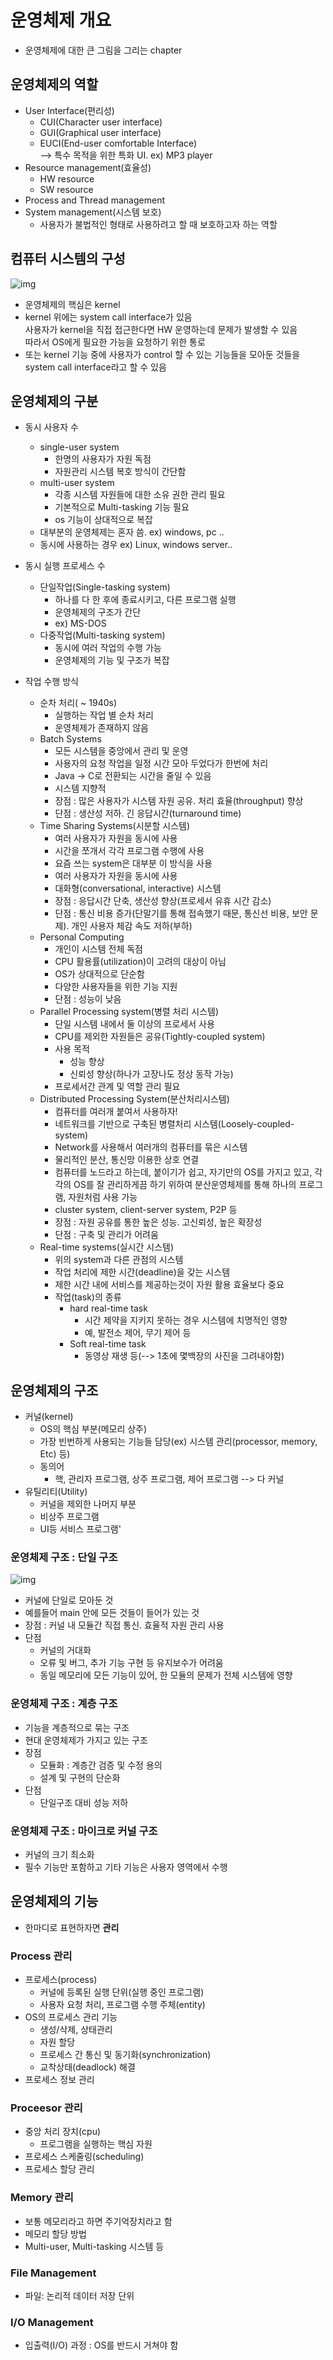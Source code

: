 # 운영체제 개요
- 운영체제에 대한 큰 그림을 그리는 chapter

## 운영체제의 역할
- User Interface(편리성)
  - CUI(Character user interface)
  - GUI(Graphical user interface)
  - EUCI(End-user comfortable Interface)  
    --> 특수 목적을 위한 특화 UI. ex) MP3 player
- Resource management(효율성)
  - HW resource
  - SW resource
- Process and Thread management
- System management(시스템 보호)  
  - 사용자가 불법적인 형태로 사용하려고 할 때 보호하고자 하는 역할

## 컴퓨터 시스템의 구성
![img](https://github.com/koni114/TIL/blob/master/Operating-System/img/os_1.JPG)

- 운영체제의 핵심은 kernel
- kernel 위에는 system call interface가 있음  
  사용자가 kernel을 직접 접근한다면 HW 운영하는데 문제가 발생할 수 있음  
  따라서 OS에게 필요한 가능을 요청하기 위한 통로
- 또는 kernel 기능 중에 사용자가 control 할 수 있는 기능들을 모아둔 것들을 system call interface라고 할 수 있음

## 운영체제의 구분
- 동시 사용자 수
  - single-user system
    - 한명의 사용자가 자원 독점
    - 자원관리 시스템 복호 방식이 간단함
  - multi-user system
    - 각종 시스템 자원들에 대한 소유 권한 관리 필요
    - 기본적으로 Multi-tasking 기능 필요
    - os 기능이 상대적으로 복잡
  - 대부분의 운영체제는 혼자 씀. ex) windows, pc ..
  - 동시에 사용하는 경우 ex) Linux, windows server..

- 동시 실행 프로세스 수
  - 단일작업(Single-tasking system)
    - 하나를 다 한 후에 종료시키고, 다른 프로그램 실행
    - 운영체제의 구조가 간단
    - ex) MS-DOS
  - 다중작업(Multi-tasking system)
    - 동시에 여러 작업의 수행 가능
    - 운영체제의 기능 및 구조가 복잡

- 작업 수행 방식 
  - 순차 처리( ~ 1940s)
    - 실행하는 작업 별 순차 처리
    - 운영체제가 존재하지 않음
  - Batch Systems
    - 모든 시스템을 중앙에서 관리 및 운영
    - 사용자의 요청 작업을 일정 시간 모아 두었다가 한번에 처리
    - Java -> C로 전환되는 시간을 줄일 수 있음
    - 시스템 지향적
    - 장점 : 많은 사용자가 시스템 자원 공유. 처리 효율(throughput) 향상
    - 단점 : 생산성 저하. 긴 응답시간(turnaround time)
  - Time Sharing Systems(시분할 시스템)
    - 여러 사용자가 자원을 동시에 사용
    - 시간을 쪼개서 각각 프로그램 수행에 사용
    - 요즘 쓰는 system은 대부분 이 방식을 사용
    - 여러 사용자가 자원을 동시에 사용
    - 대화형(conversational, interactive) 시스템
    - 장점 : 응답시간 단축, 생산성 향상(프로세서 유휴 시간 감소)
    - 단점 : 통신 비용 증가(단말기를 통해 접속했기 때문, 통신선 비용, 보안 문제). 개인 사용자 체감 속도 저하(부하)
  - Personal Computing
    - 개인이 시스템 전체 독점
    - CPU 활용률(utilization)이 고려의 대상이 아님
    - OS가 상대적으로 단순함
    - 다양한 사용자들을 위한 기능 지원
    - 단점 : 성능이 낮음
  - Parallel Processing system(병렬 처리 시스템)
    - 단일 시스템 내에서 둘 이상의 프로세서 사용
    - CPU를 제외한 자원들은 공유(Tightly-coupled system)
    - 사용 목적
      - 성능 향상
      - 신뢰성 향상(하나가 고장나도 정상 동작 가능)
    - 프로세서간 관계 및 역할 관리 필요
  - Distributed Processing System(분산처리시스템)
    - 컴퓨터를 여러개 붙여서 사용하자!
    - 네트워크를 기반으로 구축된 병렬처리 시스템(Loosely-coupled-system)
    - Network를 사용해서 여러개의 컴퓨터를 묶은 시스템
    - 물리적인 분산, 통신망 이용한 상호 연결
    - 컴퓨터를 노드라고 하는데, 붙이기가 쉽고, 자기만의 OS를 가지고 있고, 각각의 OS를 잘 관리하게끔 하기 위하여 분산운영체제를 통해 하나의 프로그램, 자원처럼 사용 가능
    - cluster system, client-server system, P2P 등
    - 장점 : 자원 공유를 통한 높은 성능. 고신뢰성, 높은 확장성
    - 단점 : 구축 및 관리가 어려움
  - Real-time systems(실시간 시스템)
    - 위의 system과 다른 관점의 시스템
    - 작업 처리에 제한 시간(deadline)을 갖는 시스템
    - 제한 시간 내에 서비스를 제공하는것이 자원 활용 효율보다 중요
    - 작업(task)의 종류
      - hard real-time task
        - 시간 제약을 지키지 못하는 경우 시스템에 치명적인 영향
        - 예, 발전소 제어, 무기 제어 등
      - Soft real-time task
        - 동영상 재생 등(--> 1초에 몇백장의 사진을 그려내야함) 

## 운영체제의 구조
- 커널(kernel)
  - OS의 핵심 부분(메모리 상주)
  - 가장 빈번하게 사용되는 기능들 담당(ex) 시스템 관리(processor, memory, Etc) 등)
  - 동의어  
    - 핵, 관리자 프로그램, 상주 프로그램, 제어 프로그램 --> 다 커널
- 유틸리티(Utility)
  - 커널을 제외한 나머지 부분
  - 비상주 프로그램
  - UI등 서비스 프로그램'

### 운영체제 구조 : 단일 구조
![img](https://github.com/koni114/TIL/blob/master/Operating-System/img/os_2.JPG)

- 커널에 단일로 모아둔 것
- 예를들어 main 안에 모든 것들이 들어가 있는 것
- 장점 : 커널 내 모듈간 직접 통신. 효율적 자원 관리 사용
- 단점 
  - 커널의 거대화
  - 오류 및 버그, 추가 기능 구현 등 유지보수가 어려움
  - 동일 메모리에 모든 기능이 있어, 한 모듈의 문제가 전체 시스템에 영향

### 운영체제 구조 : 계층 구조
- 기능을 계층적으로 묶는 구조
- 현대 운영체제가 가지고 있는 구조
- 장점
  - 모듈화 : 계층간 검증 및 수정 용의
  - 설계 및 구현의 단순화
- 단점
  - 단일구조 대비 성능 저하

### 운영체제 구조 : 마이크로 커널 구조
- 커널의 크기 최소화
- 필수 기능만 포함하고 기타 기능은 사용자 영역에서 수행

## 운영체제의 기능
- 한마디로 표현하자면 <b>관리</b>

### Process 관리
- 프로세스(process)
  - 커널에 등록된 실행 단위(실행 중인 프로그램)
  - 사용자 요청 처리, 프로그램 수행 주체(entity)
- OS의 프로세스 관리 기능
  - 생성/삭제, 상태관리
  - 자원 할당
  - 프로세스 간 통신 및 동기화(synchronization)
  - 교착상태(deadlock) 해결 
- 프로세스 정보 관리

### Proceesor 관리
- 중앙 처리 장치(cpu)
  - 프로그램을 실행하는 핵심 자원
- 프로세스 스케줄링(scheduling)
- 프로세스 할당 관리

### Memory 관리
- 보통 메모리라고 하면 주기억장치라고 함
- 메모리 할당 방법
- Multi-user, Multi-tasking 시스템 등

### File Management
- 파일: 논리적 데이터 저장 단위

### I/O Management
- 입출력(I/O) 과정 : OS를 반드시 거쳐야 함